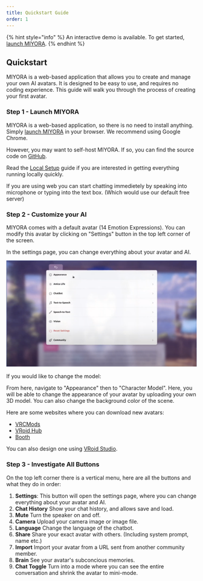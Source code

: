```yaml
---
title: Quickstart Guide
order: 1
---
```


{% hint style="info" %}
An interactive demo is available. To get started, [launch MIYORA](https://MIYORA.arbius.ai).
{% endhint %}

## Quickstart

MIYORA is a web-based application that allows you to create and manage your own AI avatars. It is designed to be easy to use, and requires no coding experience. This guide will walk you through the process of creating your first avatar.

### Step 1 - Launch MIYORA

MIYORA is a web-based application, so there is no need to install anything. Simply [launch MIYORA](https://MIYORA.arbius.ai) in your browser. We recommend using Google Chrome.

However, you may want to self-host MIYORA. If so, you can find the source code on [GitHub](https://github.com/semperai/MIYORA).

Read the [Local Setup](../getting-started/installation.md) guide if you are interested in getting everything running locally quickly.

If you are using web you can start chatting immedietely by speaking into microphone or typing into the text box. (Which would use our default free server)

### Step 2 - Customize your AI

MIYORA comes with a default avatar (14 Emotion Expressions). You can modify this avatar by clicking on "Settings" button in the top left corner of the screen.

In the settings page, you can change everything about your avatar and AI.

![MIYORA Life](../images/4.png)

If you would like to change the model:

From here, navigate to "Appearance" then to "Character Model". Here, you will be able to change the appearance of your avatar by uploading your own 3D model. You can also change the background color of the scene.

Here are some websites where you can download new avatars:

* [VRCMods](https://vrcmods.com/)
* [VRoid Hub](https://hub.vroid.com)
* [Booth](https://booth.pm)

You can also design one using [VRoid Studio](https://studio.vroid.com/).

### Step 3 - Investigate All Buttons

On the top left corner there is a vertical menu, here are all the buttons and what they do in order:

1. **Settings**: This button will open the settings page, where you can change everything about your avatar and AI.
2. **Chat History** Show your chat history, and allows save and load.
3. **Mute** Turn the speaker on and off.
4. **Camera** Upload your camera image or image file.
5. **Language** Change the language of the chatbot.
6. **Share** Share your exact avatar with others. (Including system prompt, name etc.)
7. **Import** Import your avatar from a URL sent from another community member.
8. **Brain** See your avatar's subconcious memories.
9. **Chat Toggle** Turn into a mode where you can see the entire conversation and shrink the avatar to mini-mode.
